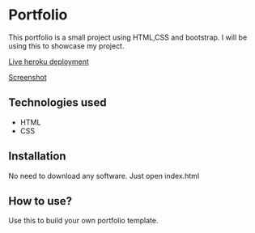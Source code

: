 # Portfolio

This portfolio is a small project using HTML,CSS and bootstrap. I will be using this to showcase my project. 

[Live heroku deployment](https://portfolioharry.herokuapp.com/)

[Screenshot](![https://files.slack.com/files-pri/T01360WELP6-F036D796PH9/image.png])

## Technologies used

* HTML
* CSS

## Installation

No need to download any software. Just open index.html

## How to use?

Use this to build your own portfolio template.
